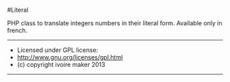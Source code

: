 #Literal

PHP class to translate integers numbers in their literal form. Available only in french.

--------------------------------------------------------------

- Licensed under GPL license:
- http://www.gnu.org/licenses/gpl.html
- (c) copyright ivoire maker 2013

--------------------------------------------------------------
